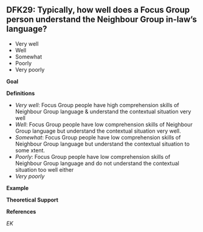
## DFK29: Typically, how well does a Focus Group person understand the Neighbour Group in-law’s language?

- Very well
- Well 
- Somewhat
- Poorly
- Very poorly

**Goal**


**Definitions**

- *Very well*: Focus Group people have high comprehension skills of Neighbour Group language & understand the contextual situation very well
- *Well*: Focus Group people have low comprehension skills of Neighbour Group language but understand the contextual situation very well.
- *Somewhat*: Focus Group people have low comprehension skills of Neighbour Group language but understand the contextual situation to some xtent.
- *Poorly*: Focus Group people have low comprehension skills of Neighbour Group language and do not understand the contextual situation too well either
- *Very poorly*


**Example**


**Theoretical Support**


**References**


*EK*
